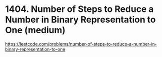 # 1404. Number of Steps to Reduce a Number in Binary Representation to One (medium)

https://leetcode.com/problems/number-of-steps-to-reduce-a-number-in-binary-representation-to-one
